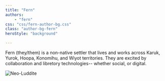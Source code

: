 ```yaml
---
title: "Fern"
authors: 
    - "fern"
css: "css/fern-author-bg.css"
class: "author-bg-fern"
heroStyle: "background"

---
```


Fern (they/them) is a non-native settler that lives and works across Karuk, Yurok, Hoopa, Konomihu, and Wiyot territories. They are excited by collaboration and libretory technologies-- whether social, or digital.


![Neo-Luddite](neoluddite_color.jpg)